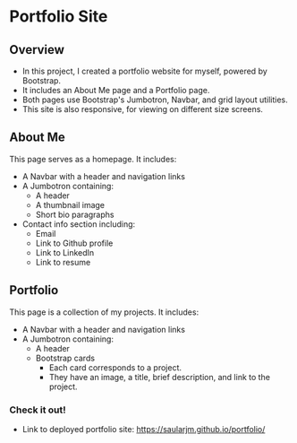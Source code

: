 # Portfolio Site

## Overview

- In this project, I created a portfolio website for myself, powered by Bootstrap.
- It includes an About Me page and a Portfolio page.
- Both pages use Bootstrap's Jumbotron, Navbar, and grid layout utilities.
- This site is also responsive, for viewing on different size screens.

## About Me

This page serves as a homepage. It includes:
- A Navbar with a header and navigation links
- A Jumbotron containing:
  - A header
  - A thumbnail image
  - Short bio paragraphs
- Contact info section including:
  - Email
  - Link to Github profile
  - Link to LinkedIn
  - Link to resume

## Portfolio

This page is a collection of my projects. It includes:
- A Navbar with a header and navigation links
- A Jumbotron containing:
  - A header
  - Bootstrap cards
    - Each card corresponds to a project. 
    - They have an image, a title, brief description, and link to the project.
   
### Check it out!

- Link to deployed portfolio site: https://saularjm.github.io/portfolio/